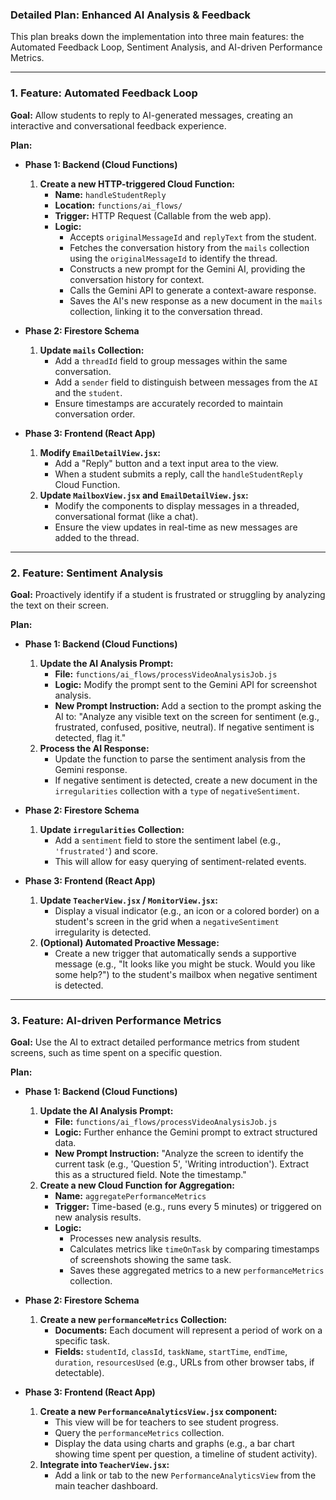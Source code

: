 ### **Detailed Plan: Enhanced AI Analysis & Feedback**

This plan breaks down the implementation into three main features: the Automated Feedback Loop, Sentiment Analysis, and AI-driven Performance Metrics.

---

### 1. Feature: Automated Feedback Loop

**Goal:** Allow students to reply to AI-generated messages, creating an interactive and conversational feedback experience.

**Plan:**

*   **Phase 1: Backend (Cloud Functions)**
    1.  **Create a new HTTP-triggered Cloud Function:**
        *   **Name:** `handleStudentReply`
        *   **Location:** `functions/ai_flows/`
        *   **Trigger:** HTTP Request (Callable from the web app).
        *   **Logic:**
            *   Accepts `originalMessageId` and `replyText` from the student.
            *   Fetches the conversation history from the `mails` collection using the `originalMessageId` to identify the thread.
            *   Constructs a new prompt for the Gemini AI, providing the conversation history for context.
            *   Calls the Gemini API to generate a context-aware response.
            *   Saves the AI's new response as a new document in the `mails` collection, linking it to the conversation thread.

*   **Phase 2: Firestore Schema**
    1.  **Update `mails` Collection:**
        *   Add a `threadId` field to group messages within the same conversation.
        *   Add a `sender` field to distinguish between messages from the `AI` and the `student`.
        *   Ensure timestamps are accurately recorded to maintain conversation order.

*   **Phase 3: Frontend (React App)**
    1.  **Modify `EmailDetailView.jsx`:**
        *   Add a "Reply" button and a text input area to the view.
        *   When a student submits a reply, call the `handleStudentReply` Cloud Function.
    2.  **Update `MailboxView.jsx` and `EmailDetailView.jsx`:**
        *   Modify the components to display messages in a threaded, conversational format (like a chat).
        *   Ensure the view updates in real-time as new messages are added to the thread.

---

### 2. Feature: Sentiment Analysis

**Goal:** Proactively identify if a student is frustrated or struggling by analyzing the text on their screen.

**Plan:**

*   **Phase 1: Backend (Cloud Functions)**
    1.  **Update the AI Analysis Prompt:**
        *   **File:** `functions/ai_flows/processVideoAnalysisJob.js`
        *   **Logic:** Modify the prompt sent to the Gemini API for screenshot analysis.
        *   **New Prompt Instruction:** Add a section to the prompt asking the AI to: "Analyze any visible text on the screen for sentiment (e.g., frustrated, confused, positive, neutral). If negative sentiment is detected, flag it."
    2.  **Process the AI Response:**
        *   Update the function to parse the sentiment analysis from the Gemini response.
        *   If negative sentiment is detected, create a new document in the `irregularities` collection with a `type` of `negativeSentiment`.

*   **Phase 2: Firestore Schema**
    1.  **Update `irregularities` Collection:**
        *   Add a `sentiment` field to store the sentiment label (e.g., `'frustrated'`) and score.
        *   This will allow for easy querying of sentiment-related events.

*   **Phase 3: Frontend (React App)**
    1.  **Update `TeacherView.jsx` / `MonitorView.jsx`:**
        *   Display a visual indicator (e.g., an icon or a colored border) on a student's screen in the grid when a `negativeSentiment` irregularity is detected.
    2.  **(Optional) Automated Proactive Message:**
        *   Create a new trigger that automatically sends a supportive message (e.g., "It looks like you might be stuck. Would you like some help?") to the student's mailbox when negative sentiment is detected.

---

### 3. Feature: AI-driven Performance Metrics

**Goal:** Use the AI to extract detailed performance metrics from student screens, such as time spent on a specific question.

**Plan:**

*   **Phase 1: Backend (Cloud Functions)**
    1.  **Update the AI Analysis Prompt:**
        *   **File:** `functions/ai_flows/processVideoAnalysisJob.js`
        *   **Logic:** Further enhance the Gemini prompt to extract structured data.
        *   **New Prompt Instruction:** "Analyze the screen to identify the current task (e.g., 'Question 5', 'Writing introduction'). Extract this as a structured field. Note the timestamp."
    2.  **Create a new Cloud Function for Aggregation:**
        *   **Name:** `aggregatePerformanceMetrics`
        *   **Trigger:** Time-based (e.g., runs every 5 minutes) or triggered on new analysis results.
        *   **Logic:**
            *   Processes new analysis results.
            *   Calculates metrics like `timeOnTask` by comparing timestamps of screenshots showing the same task.
            *   Saves these aggregated metrics to a new `performanceMetrics` collection.

*   **Phase 2: Firestore Schema**
    1.  **Create a new `performanceMetrics` Collection:**
        *   **Documents:** Each document will represent a period of work on a specific task.
        *   **Fields:** `studentId`, `classId`, `taskName`, `startTime`, `endTime`, `duration`, `resourcesUsed` (e.g., URLs from other browser tabs, if detectable).

*   **Phase 3: Frontend (React App)**
    1.  **Create a new `PerformanceAnalyticsView.jsx` component:**
        *   This view will be for teachers to see student progress.
        *   Query the `performanceMetrics` collection.
        *   Display the data using charts and graphs (e.g., a bar chart showing time spent per question, a timeline of student activity).
    2.  **Integrate into `TeacherView.jsx`:**
        *   Add a link or tab to the new `PerformanceAnalyticsView` from the main teacher dashboard.